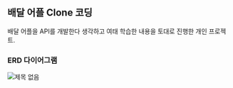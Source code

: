 ## 배달 어플 Clone 코딩

배달 어플을 API를 개발한다 생각하고 여태 학습한 내용을 토대로 진행한 개인 프로젝트.

### ERD 다이어그램

![제목 없음](https://github.com/MoonByungHoon/clone/assets/106061341/f140897a-0926-409e-ba2d-419ac6d3aed9)
